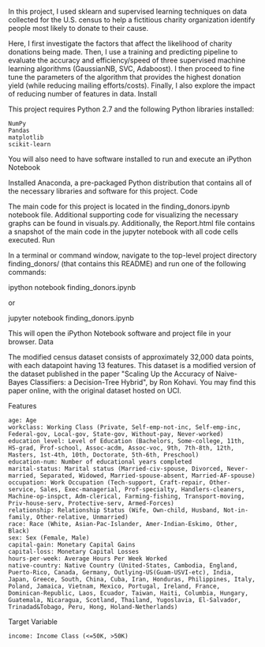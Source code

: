 In this project, I used sklearn and supervised learning techniques on data collected for the U.S. census to help a fictitious charity organization identify people most likely to donate to their cause.

Here, I first investigate the factors that affect the likelihood of charity donations being made. Then, I use a training and predicting pipeline to evaluate the accuracy and efficiency/speed of three supervised machine learning algorithms (GaussianNB, SVC, Adaboost). I then proceed to fine tune the parameters of the algorithm that provides the highest donation yield (while reducing mailing efforts/costs). Finally, I also explore the impact of reducing number of features in data.
Install

This project requires Python 2.7 and the following Python libraries installed:

    NumPy
    Pandas
    matplotlib
    scikit-learn

You will also need to have software installed to run and execute an iPython Notebook

Installed Anaconda, a pre-packaged Python distribution that contains all of the necessary libraries and software for this project.
Code

The main code for this project is located in the finding_donors.ipynb notebook file. Additional supporting code for visualizing the necessary graphs can be found in visuals.py. Additionally, the Report.html file contains a snapshot of the main code in the jupyter notebook with all code cells executed.
Run

In a terminal or command window, navigate to the top-level project directory finding_donors/ (that contains this README) and run one of the following commands:

ipython notebook finding_donors.ipynb

or

jupyter notebook finding_donors.ipynb

This will open the iPython Notebook software and project file in your browser.
Data

The modified census dataset consists of approximately 32,000 data points, with each datapoint having 13 features. This dataset is a modified version of the dataset published in the paper "Scaling Up the Accuracy of Naive-Bayes Classifiers: a Decision-Tree Hybrid", by Ron Kohavi. You may find this paper online, with the original dataset hosted on UCI.

Features

    age: Age
    workclass: Working Class (Private, Self-emp-not-inc, Self-emp-inc, Federal-gov, Local-gov, State-gov, Without-pay, Never-worked)
    education_level: Level of Education (Bachelors, Some-college, 11th, HS-grad, Prof-school, Assoc-acdm, Assoc-voc, 9th, 7th-8th, 12th, Masters, 1st-4th, 10th, Doctorate, 5th-6th, Preschool)
    education-num: Number of educational years completed
    marital-status: Marital status (Married-civ-spouse, Divorced, Never-married, Separated, Widowed, Married-spouse-absent, Married-AF-spouse)
    occupation: Work Occupation (Tech-support, Craft-repair, Other-service, Sales, Exec-managerial, Prof-specialty, Handlers-cleaners, Machine-op-inspct, Adm-clerical, Farming-fishing, Transport-moving, Priv-house-serv, Protective-serv, Armed-Forces)
    relationship: Relationship Status (Wife, Own-child, Husband, Not-in-family, Other-relative, Unmarried)
    race: Race (White, Asian-Pac-Islander, Amer-Indian-Eskimo, Other, Black)
    sex: Sex (Female, Male)
    capital-gain: Monetary Capital Gains
    capital-loss: Monetary Capital Losses
    hours-per-week: Average Hours Per Week Worked
    native-country: Native Country (United-States, Cambodia, England, Puerto-Rico, Canada, Germany, Outlying-US(Guam-USVI-etc), India, Japan, Greece, South, China, Cuba, Iran, Honduras, Philippines, Italy, Poland, Jamaica, Vietnam, Mexico, Portugal, Ireland, France, Dominican-Republic, Laos, Ecuador, Taiwan, Haiti, Columbia, Hungary, Guatemala, Nicaragua, Scotland, Thailand, Yugoslavia, El-Salvador, Trinadad&Tobago, Peru, Hong, Holand-Netherlands)

Target Variable

    income: Income Class (<=50K, >50K)
